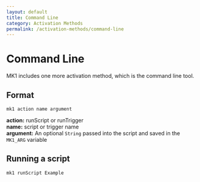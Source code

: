 ```yaml
---
layout: default
title: Command Line
category: Activation Methods
permalink: /activation-methods/command-line
---
```


# Command Line
MK1 includes one more activation method, which is the command line tool.

## Format
```
mk1 action name argument
```
**action:** runScript or runTrigger  
**name:** script or trigger name  
**argument:** An optional `String` passed into the script and saved in the `MK1_ARG` variable

## Running a script
```
mk1 runScript Example
```
